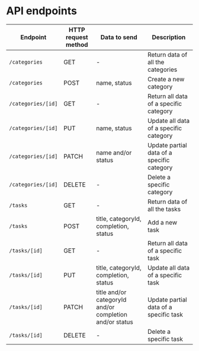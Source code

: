 # API endpoints

| Endpoint | HTTP request method | Data to send | Description |
|--|--|--|--|
| `/categories` | GET | - | Return data of all the categories |
| `/categories` | POST | name, status | Create a new category |
| `/categories/[id]` | GET | - | Return all data of a specific category |
| `/categories/[id]` | PUT | name, status | Update all data of a specific category |
| `/categories/[id]` | PATCH | name and/or status | Update partial data of a specific category |
| `/categories/[id]` | DELETE | - | Delete a specific category |
| `/tasks` | GET | - | Return data of all the tasks  |
| `/tasks` | POST | title, categoryId, completion, status | Add a new task |
| `/tasks/[id]` | GET | - | Return all data of a specific task |
| `/tasks/[id]` | PUT | title, categoryId, completion, status | Update all data of a specific task |
| `/tasks/[id]` | PATCH | title and/or categoryId and/or completion and/or status | Update partial data of a specific task |
| `/tasks/[id]` | DELETE | - | Delete a specific task |